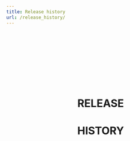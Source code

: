 ```yaml
---
title: Release history 
url: /release_history/
---
```


<html>
    <body>
    <div style="text-align:center;" class="my-block">
    <br>
    <br>
    <br>
    <br>
    <br>
    <br>
    <br>
    <br>
       <h1>RELEASE</h1>
       <h1>HISTORY</h1>
    </div>
    </body>
</html>